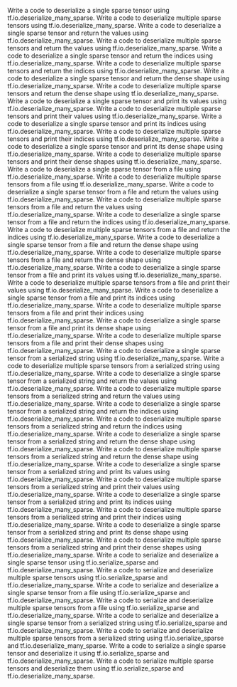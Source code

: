 Write a code to deserialize a single sparse tensor using tf.io.deserialize_many_sparse.
Write a code to deserialize multiple sparse tensors using tf.io.deserialize_many_sparse.
Write a code to deserialize a single sparse tensor and return the values using tf.io.deserialize_many_sparse.
Write a code to deserialize multiple sparse tensors and return the values using tf.io.deserialize_many_sparse.
Write a code to deserialize a single sparse tensor and return the indices using tf.io.deserialize_many_sparse.
Write a code to deserialize multiple sparse tensors and return the indices using tf.io.deserialize_many_sparse.
Write a code to deserialize a single sparse tensor and return the dense shape using tf.io.deserialize_many_sparse.
Write a code to deserialize multiple sparse tensors and return the dense shape using tf.io.deserialize_many_sparse.
Write a code to deserialize a single sparse tensor and print its values using tf.io.deserialize_many_sparse.
Write a code to deserialize multiple sparse tensors and print their values using tf.io.deserialize_many_sparse.
Write a code to deserialize a single sparse tensor and print its indices using tf.io.deserialize_many_sparse.
Write a code to deserialize multiple sparse tensors and print their indices using tf.io.deserialize_many_sparse.
Write a code to deserialize a single sparse tensor and print its dense shape using tf.io.deserialize_many_sparse.
Write a code to deserialize multiple sparse tensors and print their dense shapes using tf.io.deserialize_many_sparse.
Write a code to deserialize a single sparse tensor from a file using tf.io.deserialize_many_sparse.
Write a code to deserialize multiple sparse tensors from a file using tf.io.deserialize_many_sparse.
Write a code to deserialize a single sparse tensor from a file and return the values using tf.io.deserialize_many_sparse.
Write a code to deserialize multiple sparse tensors from a file and return the values using tf.io.deserialize_many_sparse.
Write a code to deserialize a single sparse tensor from a file and return the indices using tf.io.deserialize_many_sparse.
Write a code to deserialize multiple sparse tensors from a file and return the indices using tf.io.deserialize_many_sparse.
Write a code to deserialize a single sparse tensor from a file and return the dense shape using tf.io.deserialize_many_sparse.
Write a code to deserialize multiple sparse tensors from a file and return the dense shape using tf.io.deserialize_many_sparse.
Write a code to deserialize a single sparse tensor from a file and print its values using tf.io.deserialize_many_sparse.
Write a code to deserialize multiple sparse tensors from a file and print their values using tf.io.deserialize_many_sparse.
Write a code to deserialize a single sparse tensor from a file and print its indices using tf.io.deserialize_many_sparse.
Write a code to deserialize multiple sparse tensors from a file and print their indices using tf.io.deserialize_many_sparse.
Write a code to deserialize a single sparse tensor from a file and print its dense shape using tf.io.deserialize_many_sparse.
Write a code to deserialize multiple sparse tensors from a file and print their dense shapes using tf.io.deserialize_many_sparse.
Write a code to deserialize a single sparse tensor from a serialized string using tf.io.deserialize_many_sparse.
Write a code to deserialize multiple sparse tensors from a serialized string using tf.io.deserialize_many_sparse.
Write a code to deserialize a single sparse tensor from a serialized string and return the values using tf.io.deserialize_many_sparse.
Write a code to deserialize multiple sparse tensors from a serialized string and return the values using tf.io.deserialize_many_sparse.
Write a code to deserialize a single sparse tensor from a serialized string and return the indices using tf.io.deserialize_many_sparse.
Write a code to deserialize multiple sparse tensors from a serialized string and return the indices using tf.io.deserialize_many_sparse.
Write a code to deserialize a single sparse tensor from a serialized string and return the dense shape using tf.io.deserialize_many_sparse.
Write a code to deserialize multiple sparse tensors from a serialized string and return the dense shape using tf.io.deserialize_many_sparse.
Write a code to deserialize a single sparse tensor from a serialized string and print its values using tf.io.deserialize_many_sparse.
Write a code to deserialize multiple sparse tensors from a serialized string and print their values using tf.io.deserialize_many_sparse.
Write a code to deserialize a single sparse tensor from a serialized string and print its indices using tf.io.deserialize_many_sparse.
Write a code to deserialize multiple sparse tensors from a serialized string and print their indices using tf.io.deserialize_many_sparse.
Write a code to deserialize a single sparse tensor from a serialized string and print its dense shape using tf.io.deserialize_many_sparse.
Write a code to deserialize multiple sparse tensors from a serialized string and print their dense shapes using tf.io.deserialize_many_sparse.
Write a code to serialize and deserialize a single sparse tensor using tf.io.serialize_sparse and tf.io.deserialize_many_sparse.
Write a code to serialize and deserialize multiple sparse tensors using tf.io.serialize_sparse and tf.io.deserialize_many_sparse.
Write a code to serialize and deserialize a single sparse tensor from a file using tf.io.serialize_sparse and tf.io.deserialize_many_sparse.
Write a code to serialize and deserialize multiple sparse tensors from a file using tf.io.serialize_sparse and tf.io.deserialize_many_sparse.
Write a code to serialize and deserialize a single sparse tensor from a serialized string using tf.io.serialize_sparse and tf.io.deserialize_many_sparse.
Write a code to serialize and deserialize multiple sparse tensors from a serialized string using tf.io.serialize_sparse and tf.io.deserialize_many_sparse.
Write a code to serialize a single sparse tensor and deserialize it using tf.io.serialize_sparse and tf.io.deserialize_many_sparse.
Write a code to serialize multiple sparse tensors and deserialize them using tf.io.serialize_sparse and tf.io.deserialize_many_sparse.